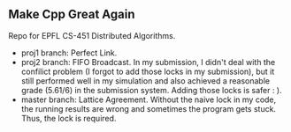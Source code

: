 ## Make Cpp Great Again

Repo for EPFL CS-451 Distributed Algorithms.

* proj1 branch: Perfect Link.
* proj2 branch: FIFO Broadcast. In my submission, I didn't deal with the confilict problem (I forgot to add those locks in my submission), but it still performed well in my simulation and also achieved a reasonable grade (5.61/6) in the submission system. Adding those locks is safer : ).
* master branch: Lattice Agreement. Without the naive lock in my code, the running results are wrong and sometimes the program gets stuck. Thus, the lock is required.
